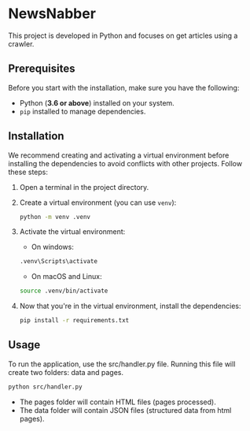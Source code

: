 # NewsNabber

This project is developed in Python and focuses on get articles using a crawler.

## Prerequisites

Before you start with the installation, make sure you have the following:

- Python (**3.6 or above**) installed on your system.
- `pip` installed to manage dependencies.

## Installation

We recommend creating and activating a virtual environment before installing the dependencies to avoid conflicts with other projects. Follow these steps:

1. Open a terminal in the project directory.

2. Create a virtual environment (you can use `venv`):

   ```bash
   python -m venv .venv
   ```

1. Activate the virtual environment:
    - On windows:
    ```bash
    .venv\Scripts\activate
    ```

    - On macOS and Linux:
    ```bash
    source .venv/bin/activate
    ```
    
2. Now that you're in the virtual environment, install the dependencies:
    ```bash
    pip install -r requirements.txt
    ```
## Usage

To run the application, use the src/handler.py file. Running this file will create two folders: data and pages.

```bash
python src/handler.py
```

- The pages folder will contain HTML files (pages processed).
- The data folder will contain JSON files (structured data from html pages).
